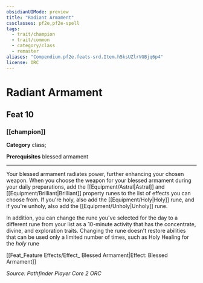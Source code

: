 ```yaml
---
obsidianUIMode: preview
title: "Radiant Armament"
cssclasses: pf2e,pf2e-spell
tags:
  - trait/champion
  - trait/common
  - category/class
  - remaster
aliases: "Compendium.pf2e.feats-srd.Item.h5ksUZlrVGBjq6p4"
license: ORC
---
```

# Radiant Armament
## Feat 10
### [[champion]]

**Category** class; 



**Prerequisites** blessed armament
* * *
Your blessed armament radiates power, further enhancing your chosen weapon. When you choose the weapon for your blessed armament during your daily preparations, add the [[Equipment/Astral|Astral]] and [[Equipment/Brilliant|Brilliant]] property runes to the list of effects you can choose from. If you're holy, also add the [[Equipment/Holy|Holy]] rune, and if you're unholy, also add the [[Equipment/Unholy|Unholy]] rune.

In addition, you can change the rune you've selected for the day to a different rune from your list as a 10-minute activity that has the concentrate, divine, and exploration traits. Changing the rune doesn't restore abilities that can be used only a limited number of times, such as Holy Healing for the _holy_ rune

[[Feat_Feature Effects/Effect_ Blessed Armament|Effect: Blessed Armament]]

*Source: Pathfinder Player Core 2*
*ORC*